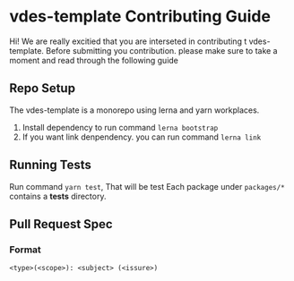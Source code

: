 
# vdes-template Contributing Guide
Hi! We are really excitied that you are interseted in contributing t vdes-template. Before submitting you contribution. please make sure to take a moment and read through the following guide

## Repo Setup
The vdes-template is a monorepo using lerna and yarn workplaces. 
1. Install dependency to run command `lerna bootstrap`
2. If you want link denpendency. you can run command `lerna link`

## Running Tests
Run command `yarn test`, That will be test Each package under `packages/*` contains a __tests__ directory.

## Pull Request Spec
### Format
`<type>(<scope>): <subject> (<issure>)`


  
